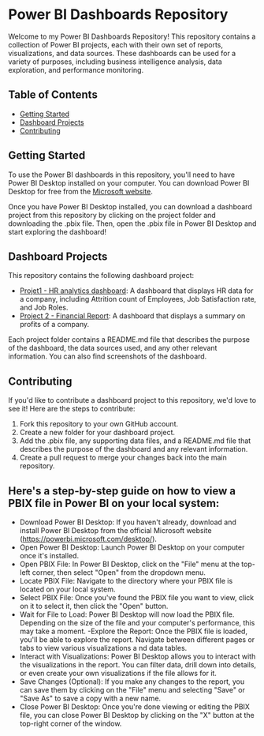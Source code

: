 # Power BI Dashboards Repository

Welcome to my Power BI Dashboards Repository! This repository contains a collection of Power BI projects, each with their own set of reports, visualizations, and data sources. These dashboards can be used for a variety of purposes, including business intelligence analysis, data exploration, and performance monitoring.

## Table of Contents

- [Getting Started](#getting-started)
- [Dashboard Projects](#dashboard-projects)
- [Contributing](#contributing)

## Getting Started

To use the Power BI dashboards in this repository, you'll need to have Power BI Desktop installed on your computer. You can download Power BI Desktop for free from the [Microsoft website](https://powerbi.microsoft.com/en-us/desktop/).

Once you have Power BI Desktop installed, you can download a dashboard project from this repository by clicking on the project folder and downloading the .pbix file. Then, open the .pbix file in Power BI Desktop and start exploring the dashboard!

## Dashboard Projects

This repository contains the following dashboard project:

- [Projet1 - HR analytics dashboard]([[https://github.com/imenbkr/Power-Bi-dashboards/tree/main/Projet1%20-%20HR%20analytics%20dashboard](https://github.com/MotsimAslam/Data-Analyst-Portfolio/blob/main/HR%20Analytics.pbix](https://github.com/MotsimAslam/Data-Analyst-Portfolio))): A dashboard that displays HR data for a company, including Attrition count of Employees, Job Satisfaction rate, and Job Roles.
- [Project 2 - Financial Report]([https://github.com/imenbkr/Power-Bi-dashboards/tree/main/Project%202%20-%20Financial%20Report): A dashboard that displays a summary on profits of a company.

Each project folder contains a README.md file that describes the purpose of the dashboard, the data sources used, and any other relevant information. You can also find screenshots of the dashboard.

## Contributing

If you'd like to contribute a dashboard project to this repository, we'd love to see it! Here are the steps to contribute:

1. Fork this repository to your own GitHub account.
2. Create a new folder for your dashboard project.
3. Add the .pbix file, any supporting data files, and a README.md file that describes the purpose of the dashboard and any relevant information.
4. Create a pull request to merge your changes back into the main repository.



## Here's a step-by-step guide on how to view a PBIX file in Power BI on your local system:

- Download Power BI Desktop: If you haven't already, download and install Power BI Desktop from the official Microsoft website (https://powerbi.microsoft.com/desktop/).
- Open Power BI Desktop: Launch Power BI Desktop on your computer once it's installed.
- Open PBIX File: In Power BI Desktop, click on the "File" menu at the top-left corner, then select "Open" from the dropdown menu.
- Locate PBIX File: Navigate to the directory where your PBIX file is located on your local system.
- Select PBIX File: Once you've found the PBIX file you want to view, click on it to select it, then click the "Open" button.
- Wait for File to Load: Power BI Desktop will now load the PBIX file. Depending on the size of the file and your computer's performance, this may take a moment.
-Explore the Report: Once the PBIX file is loaded, you'll be able to explore the report. Navigate between different pages or tabs to view various visualizations a nd data tables.
- Interact with Visualizations: Power BI Desktop allows you to interact with the visualizations in the report. You can filter data, drill down into details, or even create your own visualizations if the file allows for it.
- Save Changes (Optional): If you make any changes to the report, you can save them by clicking on the "File" menu and selecting "Save" or "Save As" to save a copy with a new name.
- Close Power BI Desktop: Once you're done viewing or editing the PBIX file, you can close Power BI Desktop by clicking on the "X" button at the top-right corner of the window.
